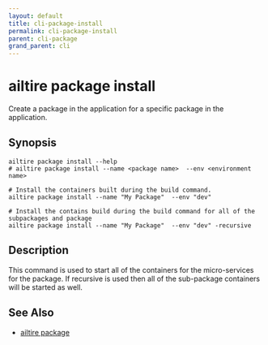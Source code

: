 ```yaml
---
layout: default 
title: cli-package-install 
permalink: cli-package-install 
parent: cli-package 
grand_parent: cli
---
```


# ailtire package install

Create a package in the application for a specific package in the application.

## Synopsis

```shell
ailtire package install --help 
# ailtire package install --name <package name>  --env <environment name>

# Install the containers built during the build command.
ailtire package install --name "My Package"  --env "dev"

# Install the contains build during the build command for all of the subpackages and package
ailtire package install --name "My Package"  --env "dev" -recursive
````

## Description

This command is used to start all of the containers for the micro-services for the package. If recursive is used then 
all of the sub-package containers will be started as well.

## See Also
* [ailtire package](cli-package)
